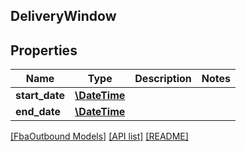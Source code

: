 ## DeliveryWindow

## Properties

Name | Type | Description | Notes
------------ | ------------- | ------------- | -------------
**start_date** | [**\DateTime**](\DateTime.md) |  |
**end_date** | [**\DateTime**](\DateTime.md) |  |

[[FbaOutbound Models]](../) [[API list]](../../Api) [[README]](../../../README.md)
